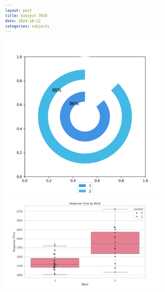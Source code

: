```yaml
---
layout: post
title: Subject 7019
date: 2024-10-12
categories: subjects
---
```


![](data/7019/run-9/7019__acc_test.png)
![](data/7019/run-9/7019_rt.png)
